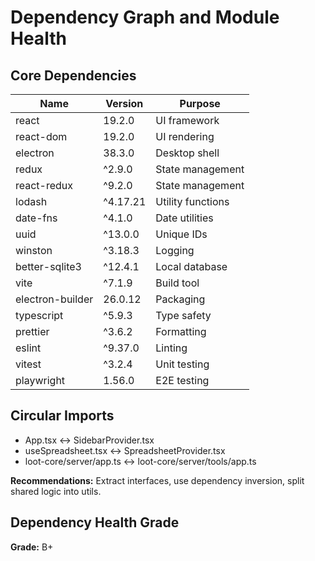 # Dependency Graph and Module Health

## Core Dependencies
| Name           | Version   | Purpose                |
|----------------|-----------|------------------------|
| react          | 19.2.0    | UI framework           |
| react-dom      | 19.2.0    | UI rendering           |
| electron       | 38.3.0    | Desktop shell          |
| redux          | ^2.9.0    | State management       |
| react-redux    | ^9.2.0    | State management       |
| lodash         | ^4.17.21  | Utility functions      |
| date-fns       | ^4.1.0    | Date utilities         |
| uuid           | ^13.0.0   | Unique IDs             |
| winston        | ^3.18.3   | Logging                |
| better-sqlite3 | ^12.4.1   | Local database         |
| vite           | ^7.1.9    | Build tool             |
| electron-builder| 26.0.12  | Packaging              |
| typescript     | ^5.9.3    | Type safety            |
| prettier       | ^3.6.2    | Formatting             |
| eslint         | ^9.37.0   | Linting                |
| vitest         | ^3.2.4    | Unit testing           |
| playwright     | 1.56.0    | E2E testing            |

## Circular Imports
- App.tsx ↔ SidebarProvider.tsx
- useSpreadsheet.tsx ↔ SpreadsheetProvider.tsx
- loot-core/server/app.ts ↔ loot-core/server/tools/app.ts

**Recommendations:** Extract interfaces, use dependency inversion, split shared logic into utils.

## Dependency Health Grade
**Grade:** B+

